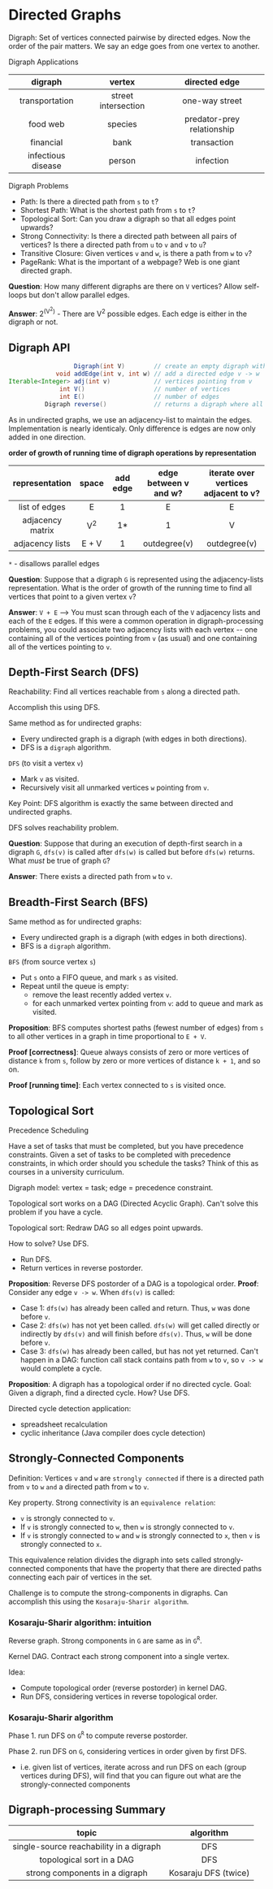 # Directed Graphs

Digraph: Set of vertices connected pairwise by directed edges. Now the order of the pair matters. We say an edge goes from one vertex to another.

Digraph Applications

|      digraph       |       vertex        |       directed edge        |
| :----------------: | :-----------------: | :------------------------: |
|   transportation   | street intersection |       one-way street       |
|      food web      |       species       | predator-prey relationship |
|     financial      |        bank         |        transaction         |
| infectious disease |       person        |         infection          |

Digraph Problems

- Path: Is there a directed path from `s` to `t`?
- Shortest Path: What is the shortest path from `s` to `t`?
- Topological Sort: Can you draw a digraph so that all edges point upwards?
- Strong Connectivity: Is there a directed path between all pairs of vertices? Is there a directed path from `u` to `v` and `v` to `u`?
- Transitive Closure: Given vertices `v` and `w`, is there a path from `w` to `v`?
- PageRank: What is the important of a webpage? Web is one giant directed graph.

**Question**: How many different digraphs are there on `V` vertices? Allow self-loops but don't allow parallel edges.

**Answer**: 2<sup>(V<sup>2</sup>)</sup> - There are V<sup>2</sup> possible edges. Each edge is either in the digraph or not.

## Digraph API

```java
                  Digraph(int V)        // create an empty digraph with V vertices
             void addEdge(int v, int w) // add a directed edge v -> w
Iterable<Integer> adj(int v)            // vertices pointing from v
              int V()                   // number of vertices
              int E()                   // number of edges
          Digraph reverse()             // returns a digraph where all edges are reversed
```

As in undirected graphs, we use an adjacency-list to maintain the edges. Implementation is nearly identicaly. Only difference is edges are now only added in one direction.

**order of growth of running time of digraph operations by representation**

|  representation  |     space     | add edge | edge between v and w? | iterate over vertices adjacent to v? |
| :--------------: | :-----------: | :------: | :-------------------: | :----------------------------------: |
|  list of edges   |       E       |    1     |           E           |                  E                   |
| adjacency matrix | V<sup>2</sup> |   1\*    |           1           |                  V                   |
| adjacency lists  |     E + V     |    1     |     outdegree(v)      |             outdegree(v)             |

`*` - disallows parallel edges

**Question**: Suppose that a digraph `G` is represented using the adjacency-lists representation. What is the order of growth of the running time to find all vertices that point to a given vertex `v`?

**Answer**: `V + E` --> You must scan through each of the `V` adjacency lists and each of the `E` edges. If this were a common operation in digraph-processing problems, you could associate two adjacency lists with each vertex -- one containing all of the vertices pointing from `v` (as usual) and one containing all of the vertices pointing to `v`.

## Depth-First Search (DFS)

Reachability: Find all vertices reachable from `s` along a directed path.

Accomplish this using DFS.

Same method as for undirected graphs:

- Every undirected graph is a digraph (with edges in both directions).
- DFS is a `digraph` algorithm.

`DFS` (to visit a vertex `v`)

- Mark `v` as visited.
- Recursively visit all unmarked vertices `w` pointing from `v`.

Key Point: DFS algorithm is exactly the same between directed and undirected graphs.

DFS solves reachability problem.

**Question**: Suppose that during an execution of depth-first search in a digraph `G`, `dfs(v)` is called after `dfs(w)` is called but before `dfs(w)` returns. What _must_ be true of graph `G`?

**Answer**: There exists a directed path from `w` to `v`.

## Breadth-First Search (BFS)

Same method as for undirected graphs:

- Every undirected graph is a digraph (with edges in both directions).
- BFS is a `digraph` algorithm.

`BFS` (from source vertex `s`)

- Put `s` onto a FIFO queue, and mark `s` as visited.
- Repeat until the queue is empty:
  - remove the least recently added vertex `v`.
  - for each unmarked vertex pointing from `v`: add to queue and mark as visited.

**Proposition**: BFS computes shortest paths (fewest number of edges) from `s` to all other vertices in a graph in time proportional to `E + V`.

**Proof [correctness]**: Queue always consists of zero or more vertices of distance `k` from `s`, follow by zero or more vertices of distance `k + 1`, and so on.

**Proof [running time]**: Each vertex connected to `s` is visited once.

## Topological Sort

Precedence Scheduling

Have a set of tasks that must be completed, but you have precedence constraints. Given a set of tasks to be completed with precedence constraints, in which order should you schedule the tasks? Think of this as courses in a university curriculum.

Digraph model: vertex = task; edge = precedence constraint.

Topological sort works on a DAG (Directed Acyclic Graph). Can't solve this problem if you have a cycle.

Topological sort: Redraw DAG so all edges point upwards.

How to solve? Use DFS.

- Run DFS.
- Return vertices in reverse postorder.

**Proposition**: Reverse DFS postorder of a DAG is a topological order.
**Proof**: Consider any edge `v -> w`. When `dfs(v)` is called:

- Case 1: `dfs(w)` has already been called and return. Thus, `w` was done before `v`.
- Case 2: `dfs(w)` has not yet been called. `dfs(w)` will get called directly or indirectly by `dfs(v)` and will finish before `dfs(v)`. Thus, `w` will be done before `v`.
- Case 3: `dfs(w)` has already been called, but has not yet returned. Can't happen in a DAG: function call stack contains path from `w` to `v`, so `v -> w` would complete a cycle.

**Proposition**: A digraph has a topological order if no directed cycle.
Goal: Given a digraph, find a directed cycle. How? Use DFS.

Directed cycle detection application:

- spreadsheet recalculation
- cyclic inheritance (Java compiler does cycle detection)

## Strongly-Connected Components

Definition: Vertices `v` and `w` are `strongly connected` if there is a directed path from `v` to `w` `and` a directed path from `w` to `v`.

Key property. Strong connectivity is an `equivalence relation`:

- `v` is strongly connected to `v`.
- If `v` is strongly connected to `w`, then `w` is strongly connected to `v`.
- If `v` is strongly connected to `w` and `w` is strongly connected to `x`, then `v` is strongly connected to `x`.

This equivalence relation divides the digraph into sets called strongly-connected components that have the property that there are directed paths connecting each pair of vertices in the set.

Challenge is to compute the strong-components in digraphs. Can accomplish this using the `Kosaraju-Sharir algorithm`.

### Kosaraju-Sharir algorithm: intuition

Reverse graph. Strong components in `G` are same as in `G`<sup>`R`</sup>.

Kernel DAG. Contract each strong component into a single vertex.

Idea:

- Compute topological order (reverse postorder) in kernel DAG.
- Run DFS, considering vertices in reverse topological order.

### Kosaraju-Sharir algorithm

Phase 1. run DFS on `G`<sup>`R`</sup> to compute reverse postorder.

Phase 2. run DFS on `G`, considering vertices in order given by first DFS.

- i.e. given list of vertices, iterate across and run DFS on each (group vertices during DFS), will find that you can figure out what are the strongly-connected components

## Digraph-processing Summary

|                  topic                  |      algorithm       |
| :-------------------------------------: | :------------------: |
| single-source reachability in a digraph |         DFS          |
|        topological sort in a DAG        |         DFS          |
|     strong components in a digraph      | Kosaraju DFS (twice) |
